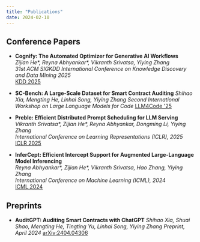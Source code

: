 ```yaml
---
title: "Publications"
date: 2024-02-10
---
```


## Conference Papers  
- **Cognify: The Automated Optimizer for Generative AI Workflows**  
  *Zijian He\*, Reyna Abhyankar\*, Vikranth Srivatsa, Yiying Zhang*  
  *31st ACM SIGKDD International Conference on Knowledge Discovery and Data Mining 2025*  
  [KDD 2025](https://arxiv.org/abs/2502.08056)  

- **SC-Bench: A Large-Scale Dataset for Smart Contract Auditing**
  *Shihao Xia, Mengting He, Linhai Song, Yiying Zhang*
  *Second International Workshop on Large Language Models for Code*
  [LLM4Code '25](https://arxiv.org/abs/2410.06176)

- **Preble: Efficient Distributed Prompt Scheduling for LLM Serving**  
  *Vikranth Srivatsa\*, Zijian He\*, Reyna Abhyankar, Dongming Li, Yiying Zhang*  
  *International Conference on Learning Representations (ICLR), 2025*  
  [ICLR 2025](https://arxiv.org/abs/2407.00023)  

- **InferCept: Efficient Intercept Support for Augmented Large-Language Model Inferencing**  
  *Reyna Abhyankar\*, Zijian He\*, Vikranth Srivatsa, Hao Zhang, Yiying Zhang*  
  *International Conference on Machine Learning (ICML), 2024*  
  [ICML 2024](https://icml.cc/virtual/2024/poster/32755)  


## Preprints  
- **AuditGPT: Auditing Smart Contracts with ChatGPT**
  *Shihao Xia, Shuai Shao, Mengting He, Tingting Yu, Linhai Song, Yiying Zhang*
  *Preprint, April 2024*
  [arXiv:2404.04306](https://arxiv.org/abs/2404.04306)  
